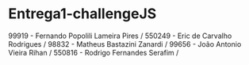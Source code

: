 # Entrega1-challengeJS
99919 - Fernando Popolili Lameira Pires /
550249 - Eric de Carvalho Rodrigues /
98832 - Matheus Bastazini Zanardi /
99656 - João Antonio Vieira Rihan /
550816 - Rodrigo Fernandes Serafim /
